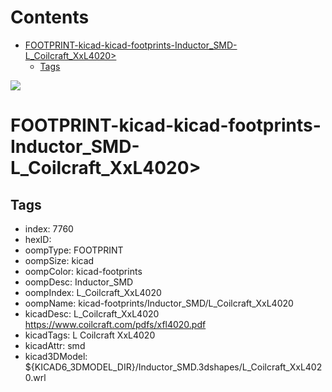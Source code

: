 



Contents
========

* [FOOTPRINT-kicad-kicad-footprints-Inductor_SMD-L_Coilcraft_XxL4020>](#footprint-kicad-kicad-footprints-inductor_smd-l_coilcraft_xxl4020)
	* [Tags](#tags)
  
![][im]
# FOOTPRINT-kicad-kicad-footprints-Inductor_SMD-L_Coilcraft_XxL4020>

## Tags

- index: 7760
- hexID: 
- oompType: FOOTPRINT
- oompSize: kicad
- oompColor: kicad-footprints
- oompDesc: Inductor_SMD
- oompIndex: L_Coilcraft_XxL4020
- oompName: kicad-footprints/Inductor_SMD/L_Coilcraft_XxL4020
- kicadDesc: L_Coilcraft_XxL4020 https://www.coilcraft.com/pdfs/xfl4020.pdf
- kicadTags: L Coilcraft XxL4020
- kicadAttr: smd
- kicad3DModel: ${KICAD6_3DMODEL_DIR}/Inductor_SMD.3dshapes/L_Coilcraft_XxL4020.wrl



[im]: image.png

